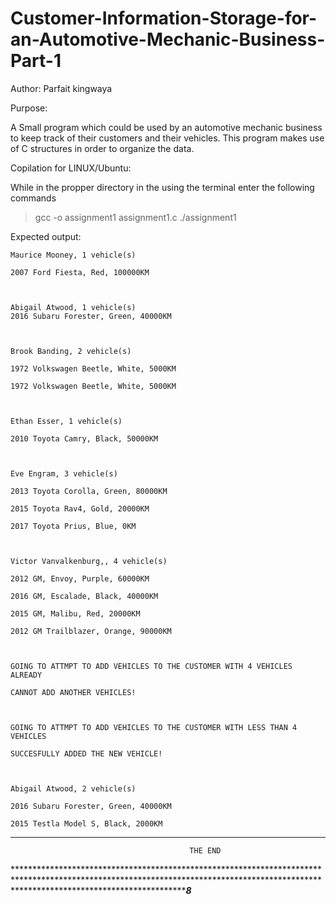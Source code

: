 # Customer-Information-Storage-for-an-Automotive-Mechanic-Business-Part-1
Author: Parfait kingwaya


Purpose:

A Small program which could be used by an automotive mechanic
business to keep track of their customers and their vehicles. 
This program makes use of C structures in order to organize the data.

Copilation for LINUX/Ubuntu:

While in the propper directory in the using the terminal enter the following commands

>gcc -o assignment1 assignment1.c
>./assignment1

Expected output:

	Maurice Mooney, 1 vehicle(s)                                                                                             

	2007 Ford Fiesta, Red, 100000KM                                                                                          

                                                                                                                         

	Abigail Atwood, 1 vehicle(s)                                                                                             
	2016 Subaru Forester, Green, 40000KM                                                                                     

                                                                                                                         

	Brook Banding, 2 vehicle(s)                                                                                              

	1972 Volkswagen Beetle, White, 5000KM                                                                                    

	1972 Volkswagen Beetle, White, 5000KM                                                                                    

                                                                                                                         

	Ethan Esser, 1 vehicle(s)                                                                                                

	2010 Toyota Camry, Black, 50000KM                                                                                        

                                                                                                                         

	Eve Engram, 3 vehicle(s)                                                                                                 

	2013 Toyota Corolla, Green, 80000KM                                                                                      

	2015 Toyota Rav4, Gold, 20000KM                                                                                          

	2017 Toyota Prius, Blue, 0KM                                                                                             

                                                                                                                         

	Victor Vanvalkenburg,, 4 vehicle(s)                                                                                      

	2012 GM, Envoy, Purple, 60000KM                                                                                          

	2016 GM, Escalade, Black, 40000KM                                                                                        

	2015 GM, Malibu, Red, 20000KM                                                                                            

	2012 GM Trailblazer, Orange, 90000KM                                                                                     

                                                                                                                         

	GOING TO ATTMPT TO ADD VEHICLES TO THE CUSTOMER WITH 4 VEHICLES ALREADY                                                  

	CANNOT ADD ANOTHER VEHICLES!                                                                                             

                                                                                                                         

	GOING TO ATTMPT TO ADD VEHICLES TO THE CUSTOMER WITH LESS THAN 4 VEHICLES                                                

	SUCCESFULLY ADDED THE NEW VEHICLE!                                                                                       

                                                                                                                         

	Abigail Atwood, 2 vehicle(s)                                                                                             

	2016 Subaru Forester, Green, 40000KM                                                                                     

	2015 Testla Model S, Black, 2000KM


*********************************************************************************************************************************************************************************************

											THE END 

*****************************************************************************************************************************************************************************************8***





